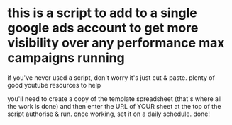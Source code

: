 
# this is a script to add to a single google ads account to get more visibility over any performance max campaigns running

if you've never used a script, don't worry it's just cut & paste. plenty of good youtube resources to help

you'll need to create a copy of the template spreadsheet (that's where all the work is done)
and then enter the URL of YOUR sheet at the top of the script
authorise & run. 
once working, set it on a daily schedule. 
done!
